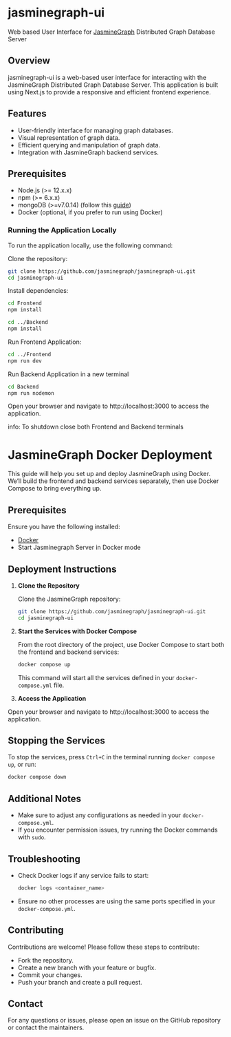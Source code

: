 # jasminegraph-ui

Web based User Interface for [JasmineGraph](https://github.com/miyurud/jasminegraph) Distributed Graph Database Server

## Overview

jasminegraph-ui is a web-based user interface for interacting with the JasmineGraph Distributed Graph Database Server. This application is built using Next.js to provide a responsive and efficient frontend experience.

## Features

- User-friendly interface for managing graph databases.
- Visual representation of graph data.
- Efficient querying and manipulation of graph data.
- Integration with JasmineGraph backend services.

## Prerequisites

- Node.js (>= 12.x.x)
- npm (>= 6.x.x)
- mongoDB (>=v7.0.14) (follow this [guide](https://www.mongodb.com/docs/manual/administration/install-community/))
- Docker (optional, if you prefer to run using Docker)


### Running the Application Locally

To run the application locally, use the following command:

Clone the repository:

```bash
git clone https://github.com/jasminegraph/jasminegraph-ui.git
cd jasminegraph-ui
```

Install dependencies:

```bash
cd Frontend
npm install

cd ../Backend
npm install
```

Run Frontend Application:

```bash
cd ../Frontend
npm run dev
```

Run Backend Application in a new terminal

```bash
cd Backend
npm run nodemon
```

Open your browser and navigate to http://localhost:3000 to access the application.

info:
To shutdown close both Frontend and Backend terminals

# JasmineGraph Docker Deployment

This guide will help you set up and deploy JasmineGraph using Docker. We’ll build the frontend and backend services separately, then use Docker Compose to bring everything up.

## Prerequisites

Ensure you have the following installed:

- [Docker](https://docs.docker.com/get-docker/)
- Start Jasminegraph Server in Docker mode

## Deployment Instructions

1. **Clone the Repository**

   Clone the JasmineGraph repository:

   ```bash
   git clone https://github.com/jasminegraph/jasminegraph-ui.git
   cd jasminegraph-ui
   ```

2. **Start the Services with Docker Compose**

   From the root directory of the project, use Docker Compose to start both the frontend and backend services:

   ```bash
   docker compose up
   ```

   This command will start all the services defined in your `docker-compose.yml` file.

3. **Access the Application**

Open your browser and navigate to http://localhost:3000 to access the application.

## Stopping the Services

To stop the services, press `Ctrl+C` in the terminal running `docker compose up`, or run:

```bash
docker compose down
```

## Additional Notes

- Make sure to adjust any configurations as needed in your `docker-compose.yml`.
- If you encounter permission issues, try running the Docker commands with `sudo`.

## Troubleshooting

- Check Docker logs if any service fails to start:

  ```bash
  docker logs <container_name>
  ```

- Ensure no other processes are using the same ports specified in your `docker-compose.yml`.

## Contributing

Contributions are welcome! Please follow these steps to contribute:

- Fork the repository.
- Create a new branch with your feature or bugfix.
- Commit your changes.
- Push your branch and create a pull request.

## Contact

For any questions or issues, please open an issue on the GitHub repository or contact the maintainers.
